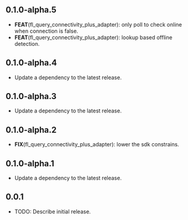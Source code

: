 ## 0.1.0-alpha.5

 - **FEAT**(fl_query_connectivity_plus_adapter): only poll to check online when connection is false.
 - **FEAT**(fl_query_connectivity_plus_adapter): lookup based offline detection.

## 0.1.0-alpha.4

 - Update a dependency to the latest release.

## 0.1.0-alpha.3

 - Update a dependency to the latest release.

## 0.1.0-alpha.2

 - **FIX**(fl_query_connectivity_plus_adapter): lower the sdk constrains.

## 0.1.0-alpha.1

 - Update a dependency to the latest release.

## 0.0.1

* TODO: Describe initial release.
